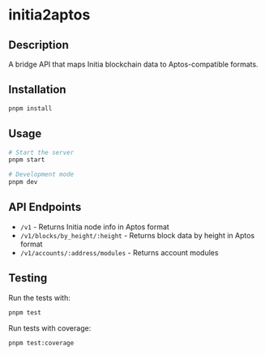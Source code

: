 # initia2aptos

## Description

A bridge API that maps Initia blockchain data to Aptos-compatible formats.

## Installation

```bash
pnpm install
```

## Usage

```bash
# Start the server
pnpm start

# Development mode
pnpm dev
```

## API Endpoints

- `/v1` - Returns Initia node info in Aptos format
- `/v1/blocks/by_height/:height` - Returns block data by height in Aptos format
- `/v1/accounts/:address/modules` - Returns account modules

## Testing

Run the tests with:

```bash
pnpm test
```

Run tests with coverage:

```bash
pnpm test:coverage
```

